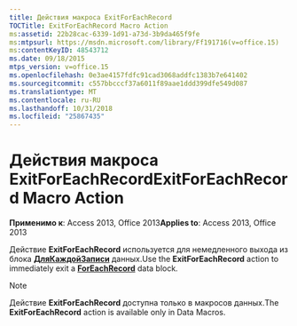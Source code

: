 ```yaml
---
title: Действия макроса ExitForEachRecord
TOCTitle: ExitForEachRecord Macro Action
ms:assetid: 22b28cac-6339-1d91-a73d-3b9da465f9fe
ms:mtpsurl: https://msdn.microsoft.com/library/Ff191716(v=office.15)
ms:contentKeyID: 48543712
ms.date: 09/18/2015
mtps_version: v=office.15
ms.openlocfilehash: 0e3ae4157fdfc91cad3068addfc1383b7e641402
ms.sourcegitcommit: c557bbcccf37a6011f89aae1ddd399dfe549d087
ms.translationtype: MT
ms.contentlocale: ru-RU
ms.lasthandoff: 10/31/2018
ms.locfileid: "25867435"
---
```

# <a name="exitforeachrecord-macro-action"></a><span data-ttu-id="4b1e7-102">Действия макроса ExitForEachRecord</span><span class="sxs-lookup"><span data-stu-id="4b1e7-102">ExitForEachRecord Macro Action</span></span>


<span data-ttu-id="4b1e7-103">**Применимо к**: Access 2013, Office 2013</span><span class="sxs-lookup"><span data-stu-id="4b1e7-103">**Applies to**: Access 2013, Office 2013</span></span>

<span data-ttu-id="4b1e7-104">Действие **ExitForEachRecord** используется для немедленного выхода из блока **[ДляКаждойЗаписи](foreachrecord-data-block.md)** данных.</span><span class="sxs-lookup"><span data-stu-id="4b1e7-104">Use the **ExitForEachRecord** action to immediately exit a **[ForEachRecord](foreachrecord-data-block.md)** data block.</span></span>


> [!NOTE]
> <span data-ttu-id="4b1e7-105">Действие **ExitForEachRecord** доступна только в макросов данных.</span><span class="sxs-lookup"><span data-stu-id="4b1e7-105">The **ExitForEachRecord** action is available only in Data Macros.</span></span>


